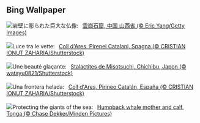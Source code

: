 ## Bing Wallpaper
![](https://www.bing.com/th?id=OHR.YungangGrottoes_JA-JP4266553262_UHD.jpg&w=1000)岩壁に彫られた巨大な仏像:&nbsp;&ensp;[雲崗石窟, 中国 山西省 (© Eric Yang/Getty Images)](https://www.bing.com/th?id=OHR.YungangGrottoes_JA-JP4266553262_UHD.jpg)
<br><br/>
![](https://www.bing.com/th?id=OHR.CatalanPyrenees_IT-IT5630945736_UHD.jpg&w=1000)Luce tra le vette:&nbsp;&ensp;[Coll d'Ares, Pirenei Catalani, Spagna (© CRISTIAN IONUT ZAHARIA/Shutterstock)](https://www.bing.com/th?id=OHR.CatalanPyrenees_IT-IT5630945736_UHD.jpg)
<br><br/>
![](https://www.bing.com/th?id=OHR.Misotsuchi2025_FR-FR1372228903_UHD.jpg&w=1000)Une beauté glaçante:&nbsp;&ensp;[Stalactites de Misotsuchi, Chichibu, Japon (© watayu0821/Shutterstock)](https://www.bing.com/th?id=OHR.Misotsuchi2025_FR-FR1372228903_UHD.jpg)
<br><br/>
![](https://www.bing.com/th?id=OHR.CatalanPyrenees_ES-ES0333843430_UHD.jpg&w=1000)Una frontera helada:&nbsp;&ensp;[Coll d'Ares, Pirineo Catalán, España (© CRISTIAN IONUT ZAHARIA/Shutterstock)](https://www.bing.com/th?id=OHR.CatalanPyrenees_ES-ES0333843430_UHD.jpg)
<br><br/>
![](https://www.bing.com/th?id=OHR.HumpbackMother_EN-GB6474861873_UHD.jpg&w=1000)Protecting the giants of the sea:&nbsp;&ensp;[Humpback whale mother and calf, Tonga (© Chase Dekker/Minden Pictures)](https://www.bing.com/th?id=OHR.HumpbackMother_EN-GB6474861873_UHD.jpg)
<br><br/>
